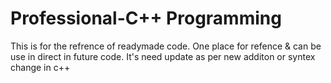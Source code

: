 # Professional-C++ Programming
This is for the refrence of readymade code.
One place for refence & can be use in direct in future code.
It's need update as per new additon or syntex change in  c++
